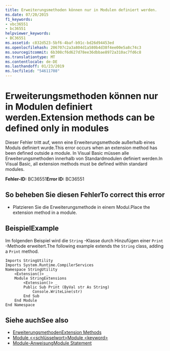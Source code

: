 ```yaml
---
title: Erweiterungsmethoden können nur in Modulen definiert werden.
ms.date: 07/20/2015
f1_keywords:
- vbc36551
- bc36551
helpviewer_keywords:
- BC36551
ms.assetid: c832d523-5bf6-4baf-b91c-bd26d94453ed
ms.openlocfilehash: 206707c2a3a804d1a580b4d38f4ee00e5a8c74c3
ms.sourcegitcommit: 6b308cf6d627d78ee36dbbae8972a310ac7fd6c8
ms.translationtype: MT
ms.contentlocale: de-DE
ms.lasthandoff: 01/23/2019
ms.locfileid: "54611708"
---
```

# <a name="extension-methods-can-be-defined-only-in-modules"></a><span data-ttu-id="c9422-102">Erweiterungsmethoden können nur in Modulen definiert werden.</span><span class="sxs-lookup"><span data-stu-id="c9422-102">Extension methods can be defined only in modules</span></span>
<span data-ttu-id="c9422-103">Dieser Fehler tritt auf, wenn eine Erweiterungsmethode außerhalb eines Moduls definiert wurde.</span><span class="sxs-lookup"><span data-stu-id="c9422-103">This error occurs when an extension method has been defined outside a module.</span></span> <span data-ttu-id="c9422-104">In Visual Basic müssen alle Erweiterungsmethoden innerhalb von Standardmodulen definiert werden.</span><span class="sxs-lookup"><span data-stu-id="c9422-104">In Visual Basic, all extension methods must be defined within standard modules.</span></span>  
  
 <span data-ttu-id="c9422-105">**Fehler-ID:** BC36551</span><span class="sxs-lookup"><span data-stu-id="c9422-105">**Error ID:** BC36551</span></span>  
  
## <a name="to-correct-this-error"></a><span data-ttu-id="c9422-106">So beheben Sie diesen Fehler</span><span class="sxs-lookup"><span data-stu-id="c9422-106">To correct this error</span></span>  
  
-   <span data-ttu-id="c9422-107">Platzieren Sie die Erweiterungsmethode in einem Modul.</span><span class="sxs-lookup"><span data-stu-id="c9422-107">Place the extension method in a module.</span></span>  
  
## <a name="example"></a><span data-ttu-id="c9422-108">Beispiel</span><span class="sxs-lookup"><span data-stu-id="c9422-108">Example</span></span>  
 <span data-ttu-id="c9422-109">Im folgenden Beispiel wird die `String` -Klasse durch Hinzufügen einer `Print` -Methode erweitert.</span><span class="sxs-lookup"><span data-stu-id="c9422-109">The following example extends the `String` class, adding a `Print` method.</span></span>  
  
```  
Imports StringUtility  
Imports System.Runtime.CompilerServices  
Namespace StringUtility  
    <Extension()> _  
    Module StringExtensions  
        <Extension()> _  
        Public Sub Print (ByVal str As String)  
            Console.WriteLine(str)  
        End Sub  
    End Module  
End Namespace  
```  
  
## <a name="see-also"></a><span data-ttu-id="c9422-110">Siehe auch</span><span class="sxs-lookup"><span data-stu-id="c9422-110">See also</span></span>

- [<span data-ttu-id="c9422-111">Erweiterungsmethoden</span><span class="sxs-lookup"><span data-stu-id="c9422-111">Extension Methods</span></span>](../../visual-basic/programming-guide/language-features/procedures/extension-methods.md)
- [<span data-ttu-id="c9422-112">Module \<<schlüsselwort></span><span class="sxs-lookup"><span data-stu-id="c9422-112">Module \<keyword></span></span>](../../visual-basic/language-reference/modifiers/module-keyword.md)
- [<span data-ttu-id="c9422-113">Module-Anweisung</span><span class="sxs-lookup"><span data-stu-id="c9422-113">Module Statement</span></span>](../../visual-basic/language-reference/statements/module-statement.md)
